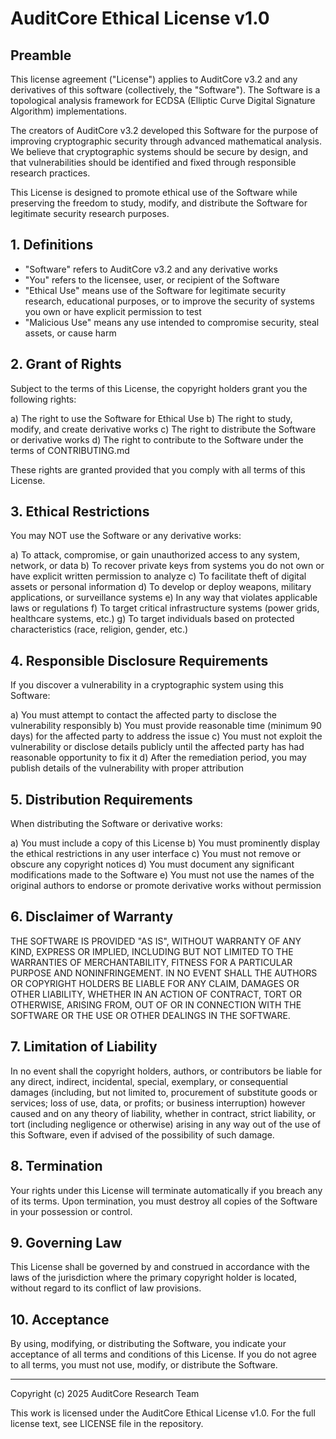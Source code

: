 # AuditCore Ethical License v1.0

## Preamble

This license agreement ("License") applies to AuditCore v3.2 and any derivatives of this software (collectively, the "Software"). The Software is a topological analysis framework for ECDSA (Elliptic Curve Digital Signature Algorithm) implementations.

The creators of AuditCore v3.2 developed this Software for the purpose of improving cryptographic security through advanced mathematical analysis. We believe that cryptographic systems should be secure by design, and that vulnerabilities should be identified and fixed through responsible research practices.

This License is designed to promote ethical use of the Software while preserving the freedom to study, modify, and distribute the Software for legitimate security research purposes.

## 1. Definitions

- "Software" refers to AuditCore v3.2 and any derivative works
- "You" refers to the licensee, user, or recipient of the Software
- "Ethical Use" means use of the Software for legitimate security research, educational purposes, or to improve the security of systems you own or have explicit permission to test
- "Malicious Use" means any use intended to compromise security, steal assets, or cause harm

## 2. Grant of Rights

Subject to the terms of this License, the copyright holders grant you the following rights:

a) The right to use the Software for Ethical Use
b) The right to study, modify, and create derivative works
c) The right to distribute the Software or derivative works
d) The right to contribute to the Software under the terms of CONTRIBUTING.md

These rights are granted provided that you comply with all terms of this License.

## 3. Ethical Restrictions

You may NOT use the Software or any derivative works:

a) To attack, compromise, or gain unauthorized access to any system, network, or data
b) To recover private keys from systems you do not own or have explicit written permission to analyze
c) To facilitate theft of digital assets or personal information
d) To develop or deploy weapons, military applications, or surveillance systems
e) In any way that violates applicable laws or regulations
f) To target critical infrastructure systems (power grids, healthcare systems, etc.)
g) To target individuals based on protected characteristics (race, religion, gender, etc.)

## 4. Responsible Disclosure Requirements

If you discover a vulnerability in a cryptographic system using this Software:

a) You must attempt to contact the affected party to disclose the vulnerability responsibly
b) You must provide reasonable time (minimum 90 days) for the affected party to address the issue
c) You must not exploit the vulnerability or disclose details publicly until the affected party has had reasonable opportunity to fix it
d) After the remediation period, you may publish details of the vulnerability with proper attribution

## 5. Distribution Requirements

When distributing the Software or derivative works:

a) You must include a copy of this License
b) You must prominently display the ethical restrictions in any user interface
c) You must not remove or obscure any copyright notices
d) You must document any significant modifications made to the Software
e) You must not use the names of the original authors to endorse or promote derivative works without permission

## 6. Disclaimer of Warranty

THE SOFTWARE IS PROVIDED "AS IS", WITHOUT WARRANTY OF ANY KIND, EXPRESS OR IMPLIED, INCLUDING BUT NOT LIMITED TO THE WARRANTIES OF MERCHANTABILITY, FITNESS FOR A PARTICULAR PURPOSE AND NONINFRINGEMENT. IN NO EVENT SHALL THE AUTHORS OR COPYRIGHT HOLDERS BE LIABLE FOR ANY CLAIM, DAMAGES OR OTHER LIABILITY, WHETHER IN AN ACTION OF CONTRACT, TORT OR OTHERWISE, ARISING FROM, OUT OF OR IN CONNECTION WITH THE SOFTWARE OR THE USE OR OTHER DEALINGS IN THE SOFTWARE.

## 7. Limitation of Liability

In no event shall the copyright holders, authors, or contributors be liable for any direct, indirect, incidental, special, exemplary, or consequential damages (including, but not limited to, procurement of substitute goods or services; loss of use, data, or profits; or business interruption) however caused and on any theory of liability, whether in contract, strict liability, or tort (including negligence or otherwise) arising in any way out of the use of this Software, even if advised of the possibility of such damage.

## 8. Termination

Your rights under this License will terminate automatically if you breach any of its terms. Upon termination, you must destroy all copies of the Software in your possession or control.

## 9. Governing Law

This License shall be governed by and construed in accordance with the laws of the jurisdiction where the primary copyright holder is located, without regard to its conflict of law provisions.

## 10. Acceptance

By using, modifying, or distributing the Software, you indicate your acceptance of all terms and conditions of this License. If you do not agree to all terms, you must not use, modify, or distribute the Software.

---

Copyright (c) 2025 AuditCore Research Team

This work is licensed under the AuditCore Ethical License v1.0. For the full license text, see LICENSE file in the repository.
